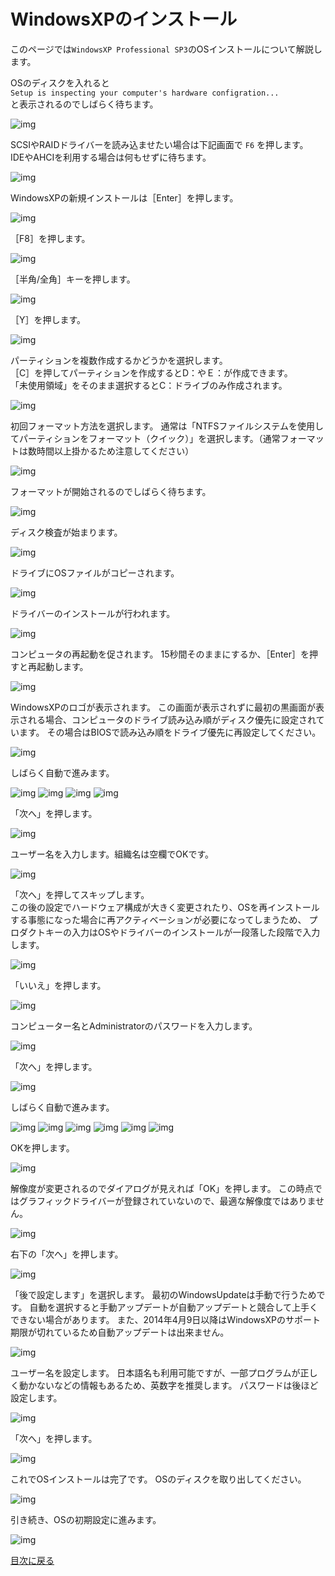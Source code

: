 # WindowsXPのインストール

このページでは`WindowsXP Professional SP3`のOSインストールについて解説します。

OSのディスクを入れると  
`Setup is inspecting your computer's hardware configration...`  
と表示されるのでしばらく待ちます。

![img](img\windows_xp_install001.png "img")

SCSIやRAIDドライバーを読み込ませたい場合は下記画面で `F6` を押します。  
IDEやAHCIを利用する場合は何もせずに待ちます。

![img](img\windows_xp_install002.png "img")

WindowsXPの新規インストールは［Enter］を押します。

![img](img\windows_xp_install003.png "img")

［F8］を押します。

![img](img\windows_xp_install004.png "img")
 
［半角/全角］キーを押します。

![img](img\windows_xp_install005.png "img")
 
［Y］を押します。

![img](img\windows_xp_install006.png "img")
 
パーティションを複数作成するかどうかを選択します。  
［C］を押してパーティションを作成するとD：やＥ：が作成できます。  
「未使用領域」をそのまま選択するとC：ドライブのみ作成されます。

![img](img\windows_xp_install007.png "img")
 
初回フォーマット方法を選択します。
通常は「NTFSファイルシステムを使用してパーティションをフォーマット（クイック）」を選択します。（通常フォーマットは数時間以上掛かるため注意してください）

![img](img\windows_xp_install008.png "img")

フォーマットが開始されるのでしばらく待ちます。
 
![img](img\windows_xp_install009.png "img")

ディスク検査が始まります。

![img](img\windows_xp_install010.png "img")

ドライブにOSファイルがコピーされます。

![img](img\windows_xp_install011.png "img")

ドライバーのインストールが行われます。

![img](img\windows_xp_install012.png "img")

コンピュータの再起動を促されます。
15秒間そのままにするか、［Enter］を押すと再起動します。

![img](img\windows_xp_install013.png "img")

WindowsXPのロゴが表示されます。
この画面が表示されずに最初の黒画面が表示される場合、コンピュータのドライブ読み込み順がディスク優先に設定されています。
その場合はBIOSで読み込み順をドライブ優先に再設定してください。

![img](img\windows_xp_install014.png "img")

しばらく自動で進みます。

![img](img\windows_xp_install015.png "img")
![img](img\windows_xp_install016.png "img")
![img](img\windows_xp_install017.png "img")
![img](img\windows_xp_install018.png "img")

「次へ」を押します。

![img](img\windows_xp_install019.png "img")

ユーザー名を入力します。組織名は空欄でOKです。
 
![img](img\windows_xp_install020.png "img")

「次へ」を押してスキップします。  
この後の設定でハードウェア構成が大きく変更されたり、OSを再インストールする事態になった場合に再アクティベーションが必要になってしまうため、
プロダクトキーの入力はOSやドライバーのインストールが一段落した段階で入力します。
 
![img](img\windows_xp_install021.png "img")

「いいえ」を押します。

![img](img\windows_xp_install022.png "img")

コンピューター名とAdministratorのパスワードを入力します。
 
![img](img\windows_xp_install023.png "img")

「次へ」を押します。
 
![img](img\windows_xp_install024.png "img")

しばらく自動で進みます。

![img](img\windows_xp_install025.png "img")
![img](img\windows_xp_install026.png "img")
![img](img\windows_xp_install027.png "img")
![img](img\windows_xp_install028.png "img")
![img](img\windows_xp_install029.png "img")
![img](img\windows_xp_install030.png "img")

OKを押します。

![img](img\windows_xp_install031.png "img")
 
解像度が変更されるのでダイアログが見えれば「OK」を押します。
この時点ではグラフィックドライバーが登録されていないので、最適な解像度ではありません。
 
![img](img\windows_xp_install032.png "img")

右下の「次へ」を押します。
 
![img](img\windows_xp_install033.png "img")

「後で設定します」を選択します。
最初のWindowsUpdateは手動で行うためです。
自動を選択すると手動アップデートが自動アップデートと競合して上手くできない場合があります。
また、2014年4月9日以降はWindowsXPのサポート期限が切れているため自動アップデートは出来ません。
 
![img](img\windows_xp_install034.png "img")

ユーザー名を設定します。
日本語名も利用可能ですが、一部プログラムが正しく動かないなどの情報もあるため、英数字を推奨します。
パスワードは後ほど設定します。
 
![img](img\windows_xp_install035.png "img")

「次へ」を押します。
 
![img](img\windows_xp_install036.png "img")

これでOSインストールは完了です。
OSのディスクを取り出してください。
 
![img](img\windows_xp_install037.png "img")

引き続き、OSの初期設定に進みます。

![img](img\windows_xp_install038.png "img")

[目次に戻る](../)
